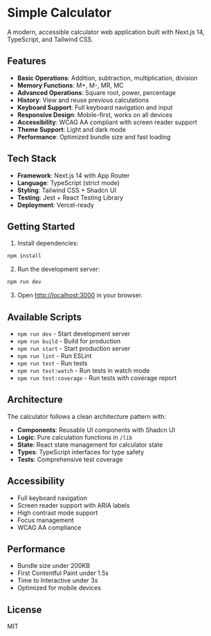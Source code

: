 # Simple Calculator

A modern, accessible calculator web application built with Next.js 14, TypeScript, and Tailwind CSS.

## Features

- **Basic Operations**: Addition, subtraction, multiplication, division
- **Memory Functions**: M+, M-, MR, MC
- **Advanced Operations**: Square root, power, percentage
- **History**: View and reuse previous calculations
- **Keyboard Support**: Full keyboard navigation and input
- **Responsive Design**: Mobile-first, works on all devices
- **Accessibility**: WCAG AA compliant with screen reader support
- **Theme Support**: Light and dark mode
- **Performance**: Optimized bundle size and fast loading

## Tech Stack

- **Framework**: Next.js 14 with App Router
- **Language**: TypeScript (strict mode)
- **Styling**: Tailwind CSS + Shadcn UI
- **Testing**: Jest + React Testing Library
- **Deployment**: Vercel-ready

## Getting Started

1. Install dependencies:
```bash
npm install
```

2. Run the development server:
```bash
npm run dev
```

3. Open [http://localhost:3000](http://localhost:3000) in your browser.

## Available Scripts

- `npm run dev` - Start development server
- `npm run build` - Build for production
- `npm run start` - Start production server
- `npm run lint` - Run ESLint
- `npm run test` - Run tests
- `npm run test:watch` - Run tests in watch mode
- `npm run test:coverage` - Run tests with coverage report

## Architecture

The calculator follows a clean architecture pattern with:

- **Components**: Reusable UI components with Shadcn UI
- **Logic**: Pure calculation functions in `/lib`
- **State**: React state management for calculator state
- **Types**: TypeScript interfaces for type safety
- **Tests**: Comprehensive test coverage

## Accessibility

- Full keyboard navigation
- Screen reader support with ARIA labels
- High contrast mode support
- Focus management
- WCAG AA compliance

## Performance

- Bundle size under 200KB
- First Contentful Paint under 1.5s
- Time to Interactive under 3s
- Optimized for mobile devices

## License

MIT
